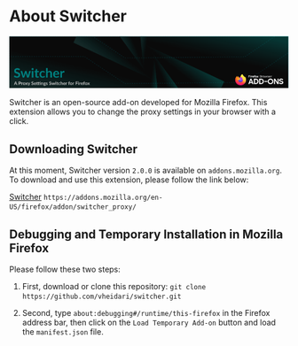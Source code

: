 # About Switcher
![SwitcherBanner](./switcher-images/switcher-github-banner.webp)

Switcher is an open-source add-on developed for Mozilla Firefox. This extension allows you to change the proxy settings in your browser with a click.

## Downloading Switcher
At this moment, Switcher version `2.0.0` is available on `addons.mozilla.org`. To download and use this extension, please follow the link below:

[Switcher](https://addons.mozilla.org/en-US/firefox/addon/switcher_proxy/) `https://addons.mozilla.org/en-US/firefox/addon/switcher_proxy/`

## Debugging and Temporary Installation in Mozilla Firefox
Please follow these two steps:

1. First, download or clone this repository: `git clone https://github.com/vheidari/switcher.git`

2. Second, type `about:debugging#/runtime/this-firefox` in the Firefox address bar, then click on the `Load Temporary Add-on` button and load the `manifest.json` file.
